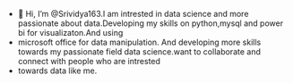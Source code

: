 - 👋 Hi, I’m @Srividya163.I am intrested in data science and more passionate about data.Developing my skills on python,mysql and  power bi for visualizaton.And using
- microsoft office for data manipulation. And developing more  skills towards my passionate field data science.want to collaborate and connect with people who are intrested
- towards data like me.

<!---
Srividya163/Srividya163 is a ✨ special ✨ repository because its `README.md` (this file) appears on your GitHub profile.
You can click the Preview link to take a look at your changes.
--->
